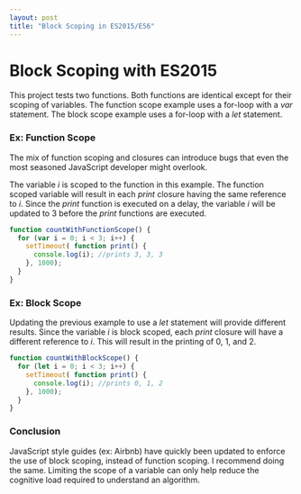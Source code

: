 ```yaml
---
layout: post
title: "Block Scoping in ES2015/ES6"
---
```


# Block Scoping with ES2015

This project tests two functions. Both functions are identical except for their scoping of variables.  The function scope example uses a for-loop with a _var_ statement. The block scope example uses a for-loop with a  _let_ statement.

### Ex: Function Scope
The mix of function scoping and closures can introduce bugs that even the most seasoned JavaScript developer might overlook.

The variable _i_ is scoped to the function in this example. The function scoped variable will result in each _print_ closure having the same reference to _i_. Since the _print_ function is executed on a delay, the variable _i_ will be updated to 3 before the _print_ functions are executed.

```javascript
function countWithFunctionScope() {
  for (var i = 0; i < 3; i++) {
    setTimeout( function print() {
      console.log(i); //prints 3, 3, 3
    }, 1000);
  }
}
```

### Ex: Block Scope
Updating the previous example to use a _let_ statement will provide different results. Since the variable _i_ is block scoped, each _print_ closure will have a different reference to _i_.  This will result in the printing of 0, 1, and 2.

```javascript
function countWithBlockScope() {
  for (let i = 0; i < 3; i++) {
    setTimeout( function print() {
      console.log(i); //prints 0, 1, 2
    }, 1000);
  }
}
```

### Conclusion
JavaScript style guides (ex: Airbnb) have quickly been updated to enforce the use of block scoping, instead of function scoping. I recommend doing the same. Limiting the scope of a variable can only help reduce the cognitive load required to understand an algorithm.
